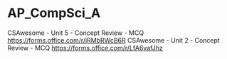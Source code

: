 # AP_CompSci_A
CSAwesome - Unit 5 - Concept Review - MCQ
https://forms.office.com/r/jRMbRWcB6R
CSAwesome - Unit 2 - Concept Review - MCQ
https://forms.office.com/r/LfA6vafJhz
